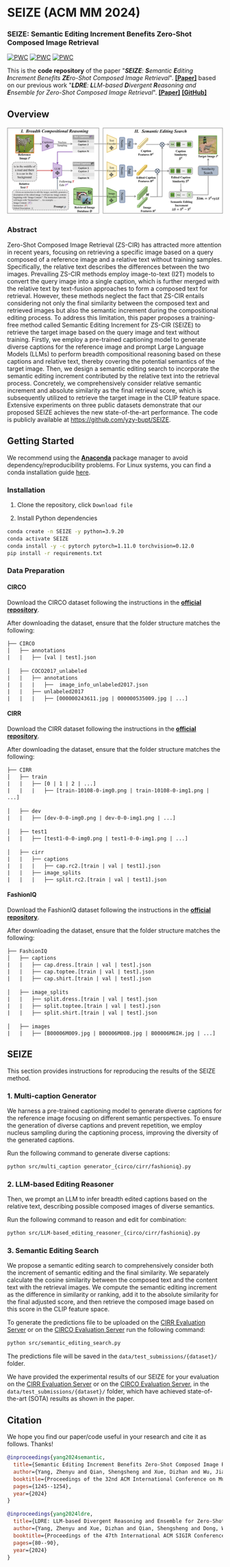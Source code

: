 # SEIZE (ACM MM 2024)

### SEIZE: Semantic Editing Increment Benefits Zero-Shot Composed Image Retrieval
[![PWC](https://img.shields.io/endpoint.svg?url=https://paperswithcode.com/badge/semantic-editing-increment-benefits-zero-shot/zero-shot-composed-image-retrieval-zs-cir-on-1)](https://paperswithcode.com/sota/zero-shot-composed-image-retrieval-zs-cir-on-1?p=semantic-editing-increment-benefits-zero-shot)
[![PWC](https://img.shields.io/endpoint.svg?url=https://paperswithcode.com/badge/semantic-editing-increment-benefits-zero-shot/zero-shot-composed-image-retrieval-zs-cir-on)](https://paperswithcode.com/sota/zero-shot-composed-image-retrieval-zs-cir-on?p=semantic-editing-increment-benefits-zero-shot)
[![PWC](https://img.shields.io/endpoint.svg?url=https://paperswithcode.com/badge/semantic-editing-increment-benefits-zero-shot/zero-shot-composed-image-retrieval-zs-cir-on-2)](https://paperswithcode.com/sota/zero-shot-composed-image-retrieval-zs-cir-on-2?p=semantic-editing-increment-benefits-zero-shot)

This is the **code  repository** of the paper "***SEIZE**: **S**emantic **E**diting **I**ncrement Benefits **ZE**ro-Shot Composed Image Retrieval*". [**[Paper]**](https://dl.acm.org/doi/pdf/10.1145/3664647.3681649) based on our previous work "***LDRE**: **L**LM-based **D**ivergent **R**easoning and **E**nsemble for Zero-Shot Composed Image Retrieval*". [**[Paper]**](https://dl.acm.org/doi/pdf/10.1145/3626772.3657740) [**[GitHub]**](https://github.com/yzy-bupt/LDRE)

## Overview

![framework](./images/framework.png)

### Abstract

Zero-Shot Composed Image Retrieval (ZS-CIR) has attracted more attention in recent years, focusing on retrieving a specific image based on a query composed of a reference image and a relative text without training samples. Specifically, the relative text describes the differences between the two images. Prevailing ZS-CIR methods employ image-to-text (I2T) models to convert the query image into a single caption, which is further merged with the relative text by text-fusion approaches to form a composed text for retrieval. However, these methods neglect the fact that ZS-CIR entails considering not only the final similarity between the composed text and retrieved images but also the semantic increment during the compositional editing process. To address this limitation, this paper proposes a training-free method called Semantic Editing Increment for ZS-CIR (SEIZE) to retrieve the target image based on the query image and text without training. Firstly, we employ a pre-trained captioning model to generate diverse captions for the reference image and prompt Large Language Models (LLMs) to perform breadth compositional reasoning based on these captions and relative text, thereby covering the potential semantics of the target image. Then, we design a semantic editing search to incorporate the semantic editing increment contributed by the relative text into the retrieval process. Concretely, we comprehensively consider relative semantic increment and absolute similarity as the final retrieval score, which is subsequently utilized to retrieve the target image in the CLIP feature space. Extensive experiments on three public datasets demonstrate that our proposed SEIZE achieves the new state-of-the-art performance. The code is publicly available at https://github.com/yzy-bupt/SEIZE.

## Getting Started

We recommend using the [**Anaconda**](https://www.anaconda.com/) package manager to avoid dependency/reproducibility problems.
For Linux systems, you can find a conda installation guide [here](https://docs.conda.io/projects/conda/en/latest/user-guide/install/linux.html).

### Installation

1. Clone the repository, click  `Download file`

2. Install Python dependencies

```sh
conda create -n SEIZE -y python=3.9.20
conda activate SEIZE
conda install -y -c pytorch pytorch=1.11.0 torchvision=0.12.0
pip install -r requirements.txt
```

### Data Preparation

#### CIRCO

Download the CIRCO dataset following the instructions in the [**official repository**](https://github.com/miccunifi/CIRCO).

After downloading the dataset, ensure that the folder structure matches the following:

```
├── CIRCO
│   ├── annotations
|   |   ├── [val | test].json

│   ├── COCO2017_unlabeled
|   |   ├── annotations
|   |   |   ├──  image_info_unlabeled2017.json
|   |   ├── unlabeled2017
|   |   |   ├── [000000243611.jpg | 000000535009.jpg | ...]
```

#### CIRR

Download the CIRR dataset following the instructions in the [**official repository**](https://github.com/Cuberick-Orion/CIRR).

After downloading the dataset, ensure that the folder structure matches the following:

```
├── CIRR
│   ├── train
|   |   ├── [0 | 1 | 2 | ...]
|   |   |   ├── [train-10108-0-img0.png | train-10108-0-img1.png | ...]

│   ├── dev
|   |   ├── [dev-0-0-img0.png | dev-0-0-img1.png | ...]

│   ├── test1
|   |   ├── [test1-0-0-img0.png | test1-0-0-img1.png | ...]

│   ├── cirr
|   |   ├── captions
|   |   |   ├── cap.rc2.[train | val | test1].json
|   |   ├── image_splits
|   |   |   ├── split.rc2.[train | val | test1].json
```

#### FashionIQ

Download the FashionIQ dataset following the instructions in the [**official repository**](https://github.com/XiaoxiaoGuo/fashion-iq).

After downloading the dataset, ensure that the folder structure matches the following:

```
├── FashionIQ
│   ├── captions
|   |   ├── cap.dress.[train | val | test].json
|   |   ├── cap.toptee.[train | val | test].json
|   |   ├── cap.shirt.[train | val | test].json

│   ├── image_splits
|   |   ├── split.dress.[train | val | test].json
|   |   ├── split.toptee.[train | val | test].json
|   |   ├── split.shirt.[train | val | test].json

│   ├── images
|   |   ├── [B00006M009.jpg | B00006M00B.jpg | B00006M6IH.jpg | ...]
```

## SEIZE

This section provides instructions for reproducing the results of the SEIZE method.

### 1. Multi-caption Generator

We harness a pre-trained captioning model to generate diverse captions for the reference image focusing on different semantic perspectives. To ensure the generation of diverse captions and prevent repetition, we employ nucleus sampling during the captioning process, improving the diversity of the generated captions.

Run the following command to generate diverse captions:

```sh
python src/multi_caption generator_{circo/cirr/fashioniq}.py
```

### 2. LLM-based Editing Reasoner

Then, we prompt an LLM to infer breadth edited captions based on the relative text, describing possible composed images of diverse semantics.

Run the following command to reason and edit for combination:

```sh
python src/LLM-based_editing_reasoner_{circo/cirr/fashioniq}.py
```

### 3. Semantic Editing Search

We propose a semantic editing search to comprehensively consider both the increment of semantic editing and the final similarity. We separately calculate the cosine similarity between the composed text and the content text with the retrieval images. We compute the semantic editing increment as the difference in similarity or ranking, add it to the absolute similarity for the final adjusted score, and then retrieve the composed image based on this score in the CLIP feature space.

To generate the predictions file to be uploaded on the [CIRR Evaluation Server](https://cirr.cecs.anu.edu.au/) or on the [CIRCO Evaluation Server](https://circo.micc.unifi.it/) run the following command:

```sh
python src/semantic_editing_search.py
```

The predictions file will be saved in the `data/test_submissions/{dataset}/` folder.

We have provided the experimental results of our SEIZE for your evaluation on the [CIRR Evaluation Server](https://cirr.cecs.anu.edu.au/) or on the [CIRCO Evaluation Server](https://circo.micc.unifi.it/), in the `data/test_submissions/{dataset}/` folder, which have achieved state-of-the-art (SOTA) results as shown in the paper.

## Citation 
We hope you find our paper/code useful in your research and cite it as follows. Thanks!

```bibtex
@inproceedings{yang2024semantic,
  title={Semantic Editing Increment Benefits Zero-Shot Composed Image Retrieval},
  author={Yang, Zhenyu and Qian, Shengsheng and Xue, Dizhan and Wu, Jiahong and Yang, Fan and Dong, Weiming and Xu, Changsheng},
  booktitle={Proceedings of the 32nd ACM International Conference on Multimedia},
  pages={1245--1254},
  year={2024}
}
```

```bibtex
@inproceedings{yang2024ldre,
  title={LDRE: LLM-based Divergent Reasoning and Ensemble for Zero-Shot Composed Image Retrieval},
  author={Yang, Zhenyu and Xue, Dizhan and Qian, Shengsheng and Dong, Weiming and Xu, Changsheng},
  booktitle={Proceedings of the 47th International ACM SIGIR Conference on Research and Development in Information Retrieval},
  pages={80--90},
  year={2024}
}
```

